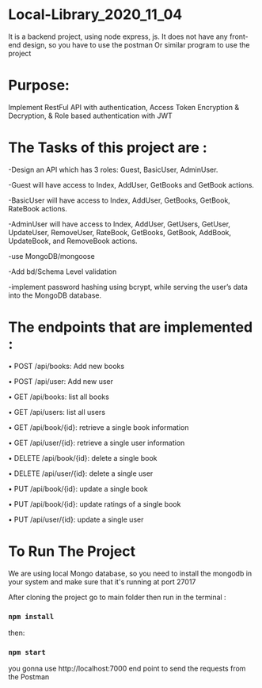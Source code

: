 # Local-Library_2020_11_04
It is a backend project, using node express, js. It does not have any front-end design, so you have to use the postman Or similar program to use the project

# Purpose:

Implement RestFul API with authentication, Access Token Encryption &
Decryption, & Role based authentication with JWT

# The Tasks of this project are :

-Design an API which has 3 roles: Guest, BasicUser, AdminUser.

-Guest will have access to Index, AddUser, GetBooks and GetBook actions.

-BasicUser will have access to Index, AddUser, GetBooks, GetBook, RateBook actions.

-AdminUser will have access to Index, AddUser, GetUsers, GetUser, UpdateUser, RemoveUser,
RateBook, GetBooks, GetBook, AddBook, UpdateBook, and RemoveBook actions.

-use MongoDB/mongoose

-Add bd/Schema Level validation

-implement password hashing using bcrypt, while serving the user’s data into the MongoDB database.

# The endpoints that are implemented :

• POST /api/books: Add new books

• POST /api/user: Add new user

• GET /api/books: list all books

• GET /api/users: list all users

• GET /api/book/{id}: retrieve a single book information

• GET /api/user/{id}: retrieve a single user information

• DELETE /api/book/{id}: delete a single book

• DELETE /api/user/{id}: delete a single user

• PUT /api/book/{id}: update a single book

• PUT /api/book/{id}: update ratings of a single book

• PUT /api/user/{id}: update a single user
 

# To Run The Project

We are using local Mongo database, so you need to install the mongodb in your system and make sure that it's running at port 27017

After cloning the project go to main folder then run in the terminal :

### ``` npm install ```

then:

### ``` npm start ```

you gonna use http://localhost:7000 end point to send the requests from the Postman 
